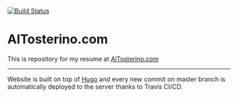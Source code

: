 [![Build Status](https://travis-ci.com/AlTosterino/altosterino-site.svg?branch=master)](https://travis-ci.com/AlTosterino/altosterino-site)
# AlTosterino.com
This is repository for my resume at [AlTosterino.com](https://altosterino.com)

---
Website is built on top of [Hugo](https://gohugo.io/) and every new commit on master branch is automatically deployed to the server thanks to Travis CI/CD.
